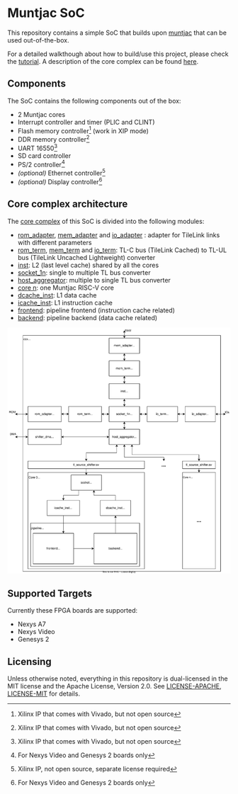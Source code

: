 # Muntjac SoC

This repository contains a simple SoC that builds upon [muntjac](https://github.com/lowRISC/muntjac) that can be used out-of-the-box.

For a detailed walkthough about how to build/use this project, please check the [tutorial](./docs/tutorial.md). A description of the core complex can be found [here](./docs/ccx_architecture.md).

## Components

The SoC contains the following components out of the box:
* 2 Muntjac cores
* Interrupt controller and timer (PLIC and CLINT)
* Flash memory controller[^1] (work in XIP mode)
* DDR memory controller[^1]
* UART 16550[^1]
* SD card controller
* PS/2 controller[^3]
* *(optional)* Ethernet controller[^2]
* *(optional)* Display controller[^3]

[^1]: Xilinx IP that comes with Vivado, but not open source
[^2]: Xilinx IP, not open source, separate license required
[^3]: For Nexys Video and Genesys 2 boards only

## Core complex architecture

The [core complex](rtl/ccx.sv) of this SoC is divided into the following modules:
* [rom_adapter](muntjac/ip/tl/rtl/tl_adapter.sv), [mem_adapter](muntjac/ip/tl/rtl/tl_adapter.sv) and [io_adapter](muntjac/ip/tl/rtl/tl_adapter.sv) : adapter for TileLink links with different parameters
* [rom_term](muntjac/ip/tl/rtl/tl_rom_terminator.sv), [mem_term](muntjac/ip/tl/rtl/tl_ram_terminator.sv) and [io_term](muntjac/ip/tl/rtl/tl_io_terminator.sv): TL-C bus (TileLink Cached) to TL-UL bus (TileLink Uncached Lightweight) converter
* [inst](muntjac/ip/core/rtl/muntjac_llc.sv): L2 (last level cache) shared by all the cores
* [socket_1n](muntjac/ip/tl/rtl/tl_socket_1n.sv): single to multiple TL bus converter
* [host_aggregator](muntjac/ip/tl/rtl/tl_socket_m1.sv): multiple to single TL bus converter
* [core n](muntjac/ip/core/rtl/muntjac_core.sv): one Muntjac RISC-V core
* [dcache_inst](muntjac/ip/core/rtl/muntjac_dcache.sv): L1 data cache
* [icache_inst](muntjac/ip/core/rtl/muntjac_icache.sv): L1 instruction cache
* [frontend](muntjac/ip/pipeline/rtl/muntjac_frontend.sv): pipeline frontend (instruction cache related)
* [backend](muntjac/ip/pipeline/rtl/muntjac_backend.sv): pipeline backend (data cache related)

![ccx](docs/assets/ccx_schem.svg)

## Supported Targets

Currently these FPGA boards are supported:
* Nexys A7
* Nexys Video
* Genesys 2

## Licensing

Unless otherwise noted, everything in this repository is dual-licensed in the MIT license and the Apache
License, Version 2.0. See [LICENSE-APACHE](./LICENSE-APACHE), [LICENSE-MIT](./LICENSE-MIT) for details.

